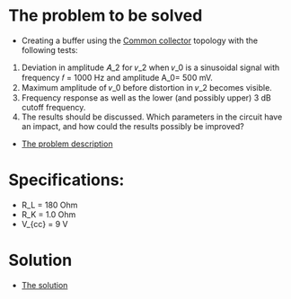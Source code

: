 # The problem to be solved
- Creating a buffer using the [Common collector](https://en.wikipedia.org/wiki/Common_collector) topology with the following tests:
1. Deviation in amplitude 𝐴_2 ​for 𝑣_2 ​when 𝑣_0 ​is a sinusoidal signal with frequency 𝑓 = 1000 Hz and amplitude A_0​= 500 mV.
2. Maximum amplitude of 𝑣_0 ​before distortion in 𝑣_2 ​becomes visible.
3. Frequency response as well as the lower (and possibly upper) 3 dB cutoff frequency.
4. The results should be discussed. Which parameters in the circuit have an impact, and how could the results possibly be improved?
- [The problem description](Problemstilling.pdf)

# Specifications:
- R_L = 180 Ohm
- R_K = 1.0 Ohm
- V_{cc} = 9 V

# Solution
- [The solution](DP5.pdf)
